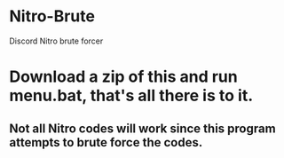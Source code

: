 # Nitro-Brute
Discord Nitro brute forcer

# Download a zip of this and run menu.bat, that's all there is to it.
## Not all Nitro codes will work since this program attempts to brute force the codes.
